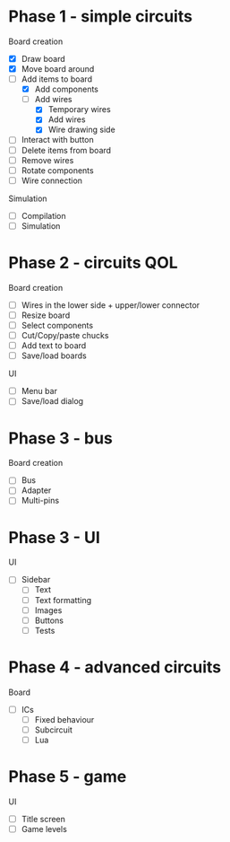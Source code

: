 # Phase 1 - simple circuits

Board creation
- [x] Draw board
- [x] Move board around
- [ ] Add items to board
  - [x] Add components
  - [ ] Add wires
    - [x] Temporary wires
    - [x] Add wires
    - [x] Wire drawing side
- [ ] Interact with button
- [ ] Delete items from board
- [ ] Remove wires
- [ ] Rotate components
- [ ] Wire connection

Simulation
- [ ] Compilation
- [ ] Simulation

# Phase 2 - circuits QOL

Board creation
- [ ] Wires in the lower side + upper/lower connector
- [ ] Resize board
- [ ] Select components
- [ ] Cut/Copy/paste chucks
- [ ] Add text to board
- [ ] Save/load boards

UI
- [ ] Menu bar
- [ ] Save/load dialog

# Phase 3 - bus

Board creation
- [ ] Bus
- [ ] Adapter
- [ ] Multi-pins

# Phase 3 - UI

UI
- [ ] Sidebar
  - [ ] Text
  - [ ] Text formatting
  - [ ] Images
  - [ ] Buttons
  - [ ] Tests

# Phase 4 - advanced circuits

Board
- [ ] ICs
  - [ ] Fixed behaviour
  - [ ] Subcircuit
  - [ ] Lua

# Phase 5 - game

UI
- [ ] Title screen
- [ ] Game levels